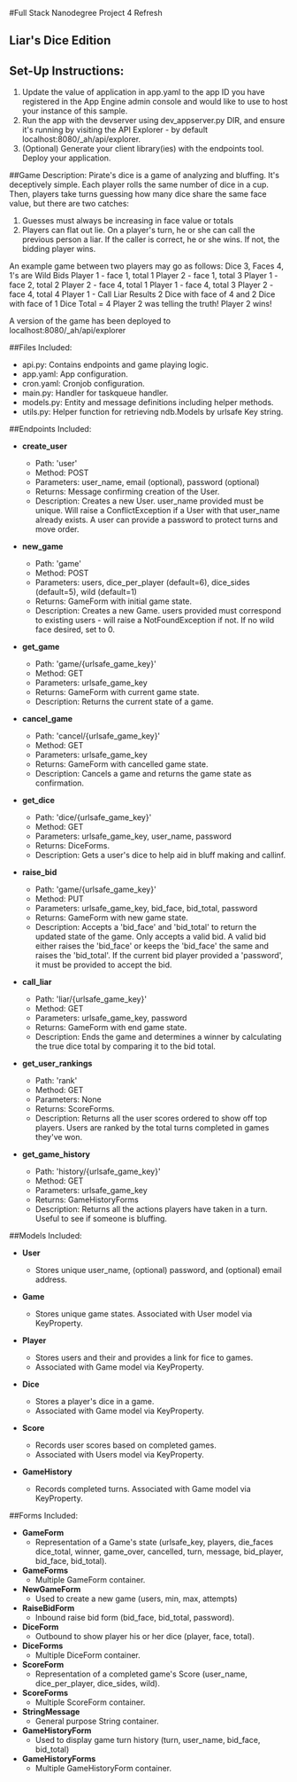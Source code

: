 #Full Stack Nanodegree Project 4 Refresh
## Liar's Dice Edition

## Set-Up Instructions:
1.  Update the value of application in app.yaml to the app ID you have registered
 in the App Engine admin console and would like to use to host your instance of this sample.
1.  Run the app with the devserver using dev_appserver.py DIR, and ensure it's
 running by visiting the API Explorer - by default localhost:8080/_ah/api/explorer.
1.  (Optional) Generate your client library(ies) with the endpoints tool.
 Deploy your application.
 
 
 
##Game Description:
Pirate's dice is a game of analyzing and bluffing. It's deceptively simple.
Each player rolls the same number of dice in a cup. Then, players take turns
guessing how many dice share the same face value, but there are two catches:
1.  Guesses must always be increasing in face value or totals
1.  Players can flat out lie.
On a player's turn, he or she can call the previous person a liar. If the caller
is correct, he or she wins. If not, the bidding player wins.

An example game between two players may go as follows:
Dice 3, Faces 4, 1's are Wild 
Bids
Player 1 - face 1, total 1
Player 2 - face 1, total 3
Player 1 - face 2, total 2
Player 2 - face 4, total 1
Player 1 - face 4, total 3
Player 2 - face 4, total 4
Player 1 - Call Liar
Results
2 Dice with face of 4 and 2 Dice with face of 1
Dice Total = 4
Player 2 was telling the truth! Player 2 wins!


A version of the game has been deployed to localhost:8080/_ah/api/explorer

##Files Included:
 - api.py: Contains endpoints and game playing logic.
 - app.yaml: App configuration.
 - cron.yaml: Cronjob configuration.
 - main.py: Handler for taskqueue handler.
 - models.py: Entity and message definitions including helper methods.
 - utils.py: Helper function for retrieving ndb.Models by urlsafe Key string.

##Endpoints Included:
 - **create_user**
    - Path: 'user'
    - Method: POST
    - Parameters: user_name, email (optional), password (optional)
    - Returns: Message confirming creation of the User.
    - Description: Creates a new User. user_name provided must be unique. Will 
    raise a ConflictException if a User with that user_name already exists. A user
    can provide a password to protect turns and move order.
    
 - **new_game**
    - Path: 'game'
    - Method: POST
    - Parameters: users, dice_per_player (default=6), dice_sides (default=5), wild (default=1)
    - Returns: GameForm with initial game state.
    - Description: Creates a new Game. users provided must correspond to
    existing users - will raise a NotFoundException if not. If no wild face
    desired, set to 0.
     
 - **get_game**
    - Path: 'game/{urlsafe_game_key}'
    - Method: GET
    - Parameters: urlsafe_game_key
    - Returns: GameForm with current game state.
    - Description: Returns the current state of a game.

 - **cancel_game**
    - Path: 'cancel/{urlsafe_game_key}'
    - Method: GET
    - Parameters: urlsafe_game_key
    - Returns: GameForm with cancelled game state.
    - Description: Cancels a game and returns the game state as confirmation.

 - **get_dice**
    - Path: 'dice/{urlsafe_game_key}'
    - Method: GET
    - Parameters: urlsafe_game_key, user_name, password
    - Returns: DiceForms.
    - Description: Gets a user's dice to help aid in bluff making and callinf.

 - **raise_bid**
    - Path: 'game/{urlsafe_game_key}'
    - Method: PUT
    - Parameters: urlsafe_game_key, bid_face, bid_total, password
    - Returns: GameForm with new game state.
    - Description: Accepts a 'bid_face' and 'bid_total' to return the updated state of the game.
    Only accepts a valid bid. A valid bid either raises the 'bid_face' or keeps the 'bid_face'
    the same and raises the 'bid_total'. If the current bid player provided a 'password', it
    must be provided to accept the bid.
    
 - **call_liar**
    - Path: 'liar/{urlsafe_game_key}'
    - Method: GET
    - Parameters: urlsafe_game_key, password
    - Returns: GameForm with end game state.
    - Description: Ends the game and determines a winner by calculating the true dice total
    by comparing it to the bid total.
    
 - **get_user_rankings**
    - Path: 'rank'
    - Method: GET
    - Parameters: None
    - Returns: ScoreForms. 
    - Description: Returns all the user scores ordered to show off top players. Users are
    ranked by the total turns completed in games they've won.
    
 - **get_game_history**
    - Path: 'history/{urlsafe_game_key}'
    - Method: GET
    - Parameters: urlsafe_game_key
    - Returns: GameHistoryForms
    - Description: Returns all the actions players have taken in a turn. Useful to see if
    someone is bluffing.

##Models Included:
 - **User**
    - Stores unique user_name, (optional) password, and (optional) email address.
    
 - **Game**
    - Stores unique game states. Associated with User model via KeyProperty.

 - **Player**
    - Stores users and their and provides a link for fice to games.
    - Associated with Game model via KeyProperty.

  - **Dice**
    - Stores a player's dice in a game.
    - Associated with Game model via KeyProperty.

 - **Score**
    - Records user scores based on completed games. 
    - Associated with Users model via KeyProperty.

 - **GameHistory**
    - Records completed turns. Associated with Game model via KeyProperty.

##Forms Included:
 - **GameForm**
    - Representation of a Game's state (urlsafe_key, players, die_faces
    dice_total, winner, game_over, cancelled, turn, message, bid_player,
    bid_face, bid_total).
 - **GameForms**
    - Multiple GameForm container.
 - **NewGameForm**
    - Used to create a new game (users, min, max, attempts)
 - **RaiseBidForm**
    - Inbound raise bid form (bid_face, bid_total, password).
 - **DiceForm**
    - Outbound to show player his or her dice (player, face, total).
 - **DiceForms**
    - Multiple DiceForm container.
 - **ScoreForm**
    - Representation of a completed game's Score (user_name, dice_per_player,
    dice_sides, wild).
 - **ScoreForms**
    - Multiple ScoreForm container.
 - **StringMessage**
    - General purpose String container.
 - **GameHistoryForm**
    - Used to display game turn history (turn, user_name, bid_face, bid_total)
 - **GameHistoryForms**
    - Multiple GameHistoryForm container.
